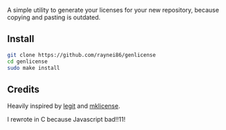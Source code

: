 A simple utility to generate your licenses for your new repository, 
because copying and pasting is outdated.

## Install
``` sh
git clone https://github.com/raynei86/genlicense
cd genlicense
sudo make install
```

## Credits
Heavily inspired by [legit](https://github.com/captainsafia/legit) and [mklicense](https://github.com/cezaraugusto/mklicense).

I rewrote in C because Javascript bad!!11!
